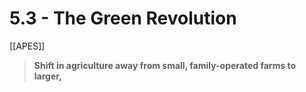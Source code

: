 # 5\.3 - The Green Revolution

[[APES]]

> **Shift in agriculture away from small, family-operated farms to larger,** 